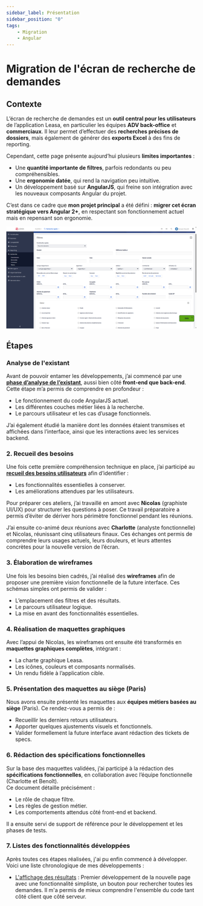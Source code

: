```yaml
---
sidebar_label: Présentation
sidebar_position: "0"
tags: 
    - Migration
    - Angular
---
```

# Migration de l'écran de recherche de demandes

## Contexte

L’écran de recherche de demandes est un **outil central pour les utilisateurs** de l’application Leasa, en particulier les équipes **ADV back-office** et **commerciaux**. Il leur permet d’effectuer des **recherches précises de dossiers**, mais également de générer des **exports Excel** à des fins de reporting.

Cependant, cette page présente aujourd’hui plusieurs **limites importantes** :

- Une **quantité importante de filtres**, parfois redondants ou peu compréhensibles.
- Une **ergonomie datée**, qui rend la navigation peu intuitive.
- Un développement basé sur **AngularJS**, qui freine son intégration avec les nouveaux composants Angular du projet.


C’est dans ce cadre que **mon projet principal** a été défini : **migrer cet écran stratégique vers Angular 2+**, en respectant son fonctionnement actuel mais en repensant son ergonomie.

![alt text](image.png)

## Étapes

### Analyse de l'existant

Avant de pouvoir entamer les développements, j’ai commencé par une [**phase d’analyse de l’existant**](./../../Annexes/analyse_existant_recherche_demande.md), aussi bien côté **front-end que back-end**. Cette étape m’a permis de comprendre en profondeur :

- Le fonctionnement du code AngularJS actuel.
- Les différentes couches métier liées à la recherche.
- Le parcours utilisateur et les cas d’usage fonctionnels.

J’ai également étudié la manière dont les données étaient transmises et affichées dans l’interface, ainsi que les interactions avec les services backend.

### 2. Recueil des besoins

Une fois cette première compréhension technique en place, j’ai participé au [**recueil des besoins utilisateurs**](./../../Annexes/cr_recueil_besoins_recherche_demande.md) afin d’identifier :

- Les fonctionnalités essentielles à conserver.
- Les améliorations attendues par les utilisateurs.

Pour préparer ces ateliers, j’ai travaillé en amont avec **Nicolas** (graphiste UI/UX) pour structurer les questions à poser. Ce travail préparatoire a permis d’éviter de dériver hors périmètre fonctionnel pendant les réunions.

J’ai ensuite co-animé deux réunions avec **Charlotte** (analyste fonctionnelle) et Nicolas, réunissant cinq utilisateurs finaux. Ces échanges ont permis de comprendre leurs usages actuels, leurs douleurs, et leurs attentes concrètes pour la nouvelle version de l’écran.

### 3. Élaboration de wireframes

Une fois les besoins bien cadrés, j’ai réalisé des **wireframes** afin de proposer une première vision fonctionnelle de la future interface. Ces schémas simples ont permis de valider :

- L’emplacement des filtres et des résultats.
- Le parcours utilisateur logique.
- La mise en avant des fonctionnalités essentielles.


### 4. Réalisation de maquettes graphiques

Avec l’appui de Nicolas, les wireframes ont ensuite été transformés en **maquettes graphiques complètes**, intégrant :

- La charte graphique Leasa.
- Les icônes, couleurs et composants normalisés.
- Un rendu fidèle à l’application cible.


### 5. Présentation des maquettes au siège (Paris)

Nous avons ensuite présenté les maquettes aux **équipes métiers basées au siège** (Paris). Ce rendez-vous a permis de :

- Recueillir les derniers retours utilisateurs.
- Apporter quelques ajustements visuels et fonctionnels.
- Valider formellement la future interface avant rédaction des tickets de specs.


### 6. Rédaction des spécifications fonctionnelles

Sur la base des maquettes validées, j’ai participé à la rédaction des **spécifications fonctionnelles**, en collaboration avec l’équipe fonctionnelle (Charlotte et Benoît).  
Ce document détaille précisément :

- Le rôle de chaque filtre.
- Les règles de gestion métier.
- Les comportements attendus côté front-end et backend.

Il a ensuite servi de support de référence pour le développement et les phases de tests.


### 7. Listes des fonctionnalités développées 

Après toutes ces étapes réalisées, j'ai pu enfin commencé à développer. Voici une liste chronologique de mes développements : 

- [L'affichage des résultats](./Affichage_des_resultats/Cote-client.md) : Premier développement de la nouvelle page avec une fonctionnalité simpliste, un bouton pour rechercher toutes les demandes. Il m'a permis de mieux comprendre l'ensemble du code tant côté client que côté serveur.
